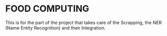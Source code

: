 # FOOD COMPUTING
 This is for the part of the project that takes care of the Scrapping, the NER (Name Entity Recognition) and their Integration.
